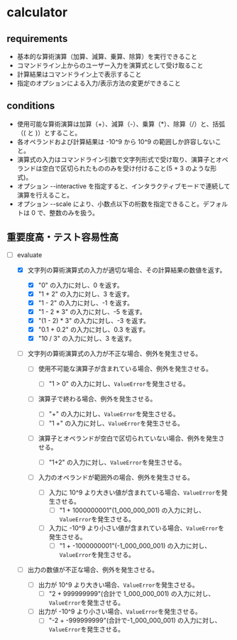 # calculator

## requirements

- 基本的な算術演算（加算、減算、乗算、除算）を実行できること
- コマンドライン上からのユーザー入力を演算式として受け取ること
- 計算結果はコマンドライン上で表示すること
- 指定のオプションによる入力/表示方法の変更ができること

## conditions

- 使用可能な算術演算は加算（+）、減算（-）、乗算（\*）、除算（/）と、括弧（( と )）とすること。
- 各オペランドおよび計算結果は -10^9 から 10^9 の範囲しか許容しないこと。
- 演算式の入力はコマンドライン引数で文字列形式で受け取り、演算子とオペランドは空白で区切られたもののみを受け付けること(5 + 3 のような形式)。
- オプション --interactive を指定すると、インタラクティブモードで連続して演算を行えること。
- オプション --scale により、小数点以下の桁数を指定できること。デフォルトは 0 で、整数のみを扱う。

## 重要度高・テスト容易性高

- [ ] evaluate

  - [x] 文字列の算術演算式の入力が適切な場合、その計算結果の数値を返す。

    - [x] "0" の入力に対し、0 を返す。
    - [x] "1 + 2" の入力に対し、3 を返す。
    - [x] "1 - 2" の入力に対し、-1 を返す。
    - [x] "1 - 2 \* 3" の入力に対し、-5 を返す。
    - [x] "(1 - 2) \* 3" の入力に対し、-3 を返す。
    - [x] "0.1 + 0.2" の入力に対し、0.3 を返す。
    - [x] "10 / 3" の入力に対し、3 を返す。

  - [ ] 文字列の算術演算式の入力が不正な場合、例外を発生させる。

    - [ ] 使用不可能な演算子が含まれている場合、例外を発生させる。

      - [ ] "1 > 0" の入力に対し、`ValueError`を発生させる。

    - [ ] 演算子で終わる場合、例外を発生させる。

      - [ ] "+" の入力に対し、`ValueError`を発生させる。
      - [ ] "1 +" の入力に対し、`ValueError`を発生させる。

    - [ ] 演算子とオペランドが空白で区切られていない場合、例外を発生させる。

      - [ ] "1+2" の入力に対し、`ValueError`を発生させる。

    - [ ] 入力のオペランドが範囲外の場合、例外を発生させる。
      - [ ] 入力に 10^9 より大きい値が含まれている場合、`ValueError`を発生させる。
        - [ ] "1 + 1000000001"(1_000_000_001) の入力に対し、`ValueError`を発生させる。
      - [ ] 入力に -10^9 より小さい値が含まれている場合、`ValueError`を発生させる。
        - [ ] "1 + -1000000001"(-1_000_000_001) の入力に対し、`ValueError`を発生させる。

  - [ ] 出力の数値が不正な場合、例外を発生させる。

    - [ ] 出力が 10^9 より大きい場合、`ValueError`を発生させる。
      - [ ] "2 + 999999999"(合計で 1_000_000_001) の入力に対し、`ValueError`を発生させる。
    - [ ] 出力が -10^9 より小さい場合、`ValueError`を発生させる。
      - [ ] "-2 + -999999999"(合計で-1_000_000_001) の入力に対し、`ValueError`を発生させる。
